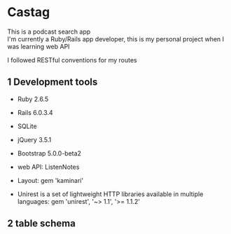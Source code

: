 # Castag

This is a podcast search app\
I'm currently a Ruby/Rails app developer, this is my personal project when I was learning web API

I followed RESTful conventions for my routes

## 1 Development tools

- Ruby 2.6.5

- Rails 6.0.3.4

- SQLite

- jQuery 3.5.1

- Bootstrap 5.0.0-beta2

- web API: ListenNotes

- Layout: gem 'kaminari'

- Unirest is a set of lightweight HTTP libraries available in multiple languages: gem 'unirest', '~> 1.1', '>= 1.1.2'

## 2 table schema
